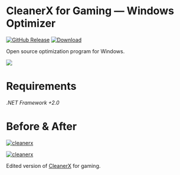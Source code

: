 # CleanerX for Gaming — Windows Optimizer

[![GitHub Release](https://img.shields.io/github/release/sec9/CleanerX-for-Gaming.svg)](https://github.com/sec9/CleanerX-for-Gaming/releases/latest) [![Download](https://img.shields.io/github/downloads/sec9/CleanerX-for-Gaming/total.svg)](https://github.com/sec9/CleanerX-for-Gaming/releases/latest)

Open source optimization program for Windows.

<img src="https://www.upload.ee/image/14339069/cleanerx.png">

# Requirements
*.NET Framework +2.0*

# Before & After

[![cleanerx](https://cdn.discordapp.com/attachments/760506877804806204/830031719272808458/ss1.png)](https://cdn.discordapp.com/attachments/760506877804806204/830031719272808458/ss1.png)<br />

[![cleanerx](https://cdn.discordapp.com/attachments/760506877804806204/830031724842450954/ss2.png)](https://cdn.discordapp.com/attachments/760506877804806204/830031724842450954/ss2.png)

Edited version of [CleanerX](https://github.com/obirninja-lab/CleanerX) for gaming.
